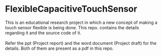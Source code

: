 # FlexibleCapacitiveTouchSensor

This is an educational research project in which a new concept of making a touch sensor flexible is being done. This repo. contains the details regarding it and the source code of it.
<br><br>
Refer the ppt (Project report) and the word document (Project draft) for the details. Both of them are present as a pdf in this repo.
